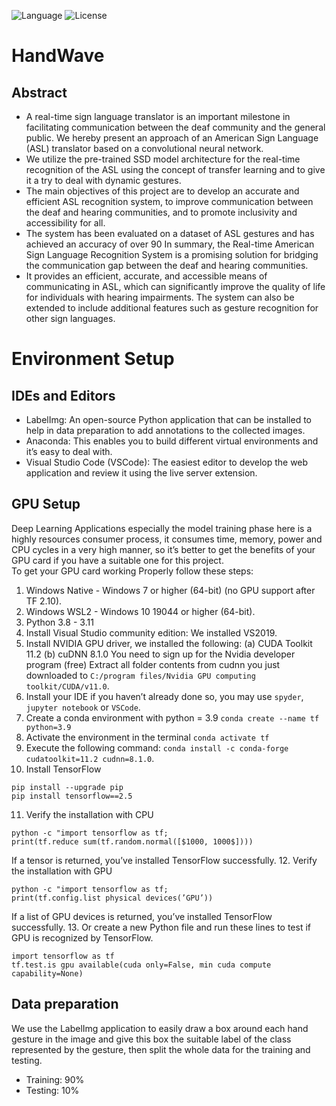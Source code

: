 ![Language](https://img.shields.io/badge/Language-Python%20-blue.svg)
![License](https://img.shields.io/badge/license-Apache_2.0-orange.svg)

# HandWave
## Abstract
- A real-time sign language translator is an important milestone in facilitating communication between the deaf community and the general public. We hereby present an approach of an American Sign Language (ASL) translator based on a convolutional neural network. <br />
- We utilize the pre-trained SSD model architecture for the real-time recognition of the ASL using the concept of transfer learning and to give
it a try to deal with dynamic gestures. <br />
- The main objectives of this project are to develop an accurate and efficient ASL recognition system, to improve communication between the deaf and hearing communities, and to promote inclusivity and accessibility for all. <br />
- The system has been evaluated on a dataset of ASL gestures and has achieved an accuracy of over 90 In summary, the Real-time American Sign Language Recognition System is a promising solution for bridging the communication gap between the deaf and hearing communities. <br />
- It provides an efficient, accurate, and accessible means of communicating in ASL, which can significantly improve the quality of life for individuals with hearing impairments. The system can also be extended to include additional features such as gesture recognition for other sign languages.

# Environment Setup

## IDEs and Editors
- LabelImg: An open-source Python application that can be installed to help in data preparation to add annotations to the collected images.
- Anaconda: This enables you to build different virtual environments and it’s easy to deal with.
- Visual Studio Code (VSCode): The easiest editor to develop the web application and review it using the live server extension.

## GPU Setup
Deep Learning Applications especially the model training phase here is a highly resources consumer process, it consumes time, memory,
power and CPU cycles in a very high manner, so it’s better to get the benefits of your GPU card if you have a suitable one for this project.<br />
To get your GPU card working Properly follow these steps:
1. Windows Native - Windows 7 or higher (64-bit) (no GPU support after TF 2.10).
2. Windows WSL2 - Windows 10 19044 or higher (64-bit).
3. Python 3.8 - 3.11
4. Install Visual Studio community edition: We installed VS2019.
5. Install NVIDIA GPU driver, we installed the following:
(a) CUDA Toolkit 11.2
(b) cuDNN 8.1.0
You need to sign up for the Nvidia developer program (free)
Extract all folder contents from cudnn you just downloaded to `C:/program files/Nvidia GPU computing toolkit/CUDA/v11.0`.
6. Install your IDE if you haven’t already done so, you may use `spyder`, `jupyter notebook` or `VSCode`.
7. Create a conda environment with python = 3.9 `conda create --name tf python=3.9`
8. Activate the environment in the terminal `conda activate tf`
9. Execute the following command:
`conda install -c conda-forge cudatoolkit=11.2 cudnn=8.1.0`.
10. Install TensorFlow
```
pip install --upgrade pip
pip install tensorflow==2.5
```
11. Verify the installation with CPU
```
python -c "import tensorflow as tf;
print(tf.reduce sum(tf.random.normal([$1000, 1000$])))
```
If a tensor is returned, you’ve installed TensorFlow successfully.
12. Verify the installation with GPU
```
python -c "import tensorflow as tf;
print(tf.config.list physical devices(’GPU’))
```
If a list of GPU devices is returned, you’ve installed TensorFlow
successfully.
13. Or create a new Python file and run these lines to test if GPU
is recognized by TensorFlow.
```
import tensorflow as tf
tf.test.is gpu available(cuda only=False, min cuda compute capability=None)
```

## Data preparation
We use the LabelImg application to easily draw a box around each hand gesture in the image and give this box the suitable label of the class represented by the gesture, then split the whole data for the training and testing.<br />
- Training: 90%
- Testing: 10%

